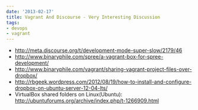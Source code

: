 ```yaml
---
date: '2013-02-17'
title: Vagrant And Discourse - Very Interesting Discussion
tags:
- devops
- vagrant
---
```




- http://meta.discourse.org/t/development-mode-super-slow/2179/46
- http://www.binaryphile.com/spree/a-vagrant-box-for-spree-development/
- http://www.binaryphile.com/vagrant/sharing-vagrant-project-files-over-dropbox/
- http://rbgeek.wordpress.com/2012/08/19/how-to-install-and-configure-dropbox-on-ubuntu-server-12-04-lts/
- VirtualBox shared folders on Linux(Ubuntu): http://ubuntuforums.org/archive/index.php/t-1266909.html
